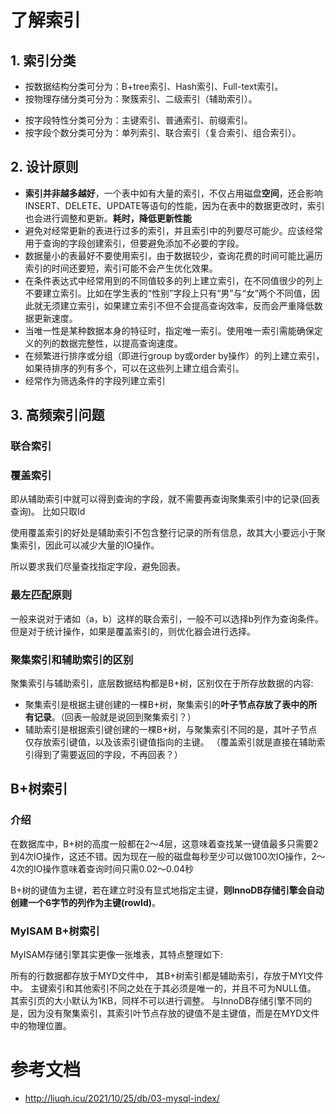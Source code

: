 

# 了解索引


## 1. 索引分类

- 按数据结构分类可分为：B+tree索引、Hash索引、Full-text索引。
- 按物理存储分类可分为：聚簇索引、二级索引（辅助索引）。
* 按字段特性分类可分为：主键索引、普通索引、前缀索引。
* 按字段个数分类可分为：单列索引、联合索引（复合索引、组合索引）。


## 2. 设计原则

* **索引并非越多越好**，一个表中如有大量的索引，不仅占用磁盘**空间**，还会影响INSERT、DELETE、UPDATE等语句的性能，因为在表中的数据更改时，索引也会进行调整和更新。**耗时，降低更新性能**
* 避免对经常更新的表进行过多的索引，并且索引中的列要尽可能少。应该经常用于查询的字段创建索引，但要避免添加不必要的字段。
* 数据量小的表最好不要使用索引，由于数据较少，查询花费的时间可能比遍历索引的时间还要短，索引可能不会产生优化效果。
* 在条件表达式中经常用到的不同值较多的列上建立索引，在不同值很少的列上不要建立索引。比如在学生表的“性别”字段上只有“男”与“女”两个不同值，因此就无须建立索引，如果建立索引不但不会提高查询效率，反而会严重降低数据更新速度。
* 当唯一性是某种数据本身的特征时，指定唯一索引。使用唯一索引需能确保定义的列的数据完整性，以提高查询速度。
* 在频繁进行排序或分组（即进行group by或order by操作）的列上建立索引，如果待排序的列有多个，可以在这些列上建立组合索引。
* 经常作为筛选条件的字段列建立索引


## 3. 高频索引问题

### 联合索引


### 覆盖索引

即从辅助索引中就可以得到查询的字段，就不需要再查询聚集索引中的记录(回表查询)。 比如只取Id

使用覆盖索引的好处是辅助索引不包含整行记录的所有信息，故其大小要远小于聚集索引，因此可以减少大量的IO操作。 

所以要求我们尽量查找指定字段，避免回表。


### 最左匹配原则

一般来说对于诸如（a，b）这样的联合索引，一般不可以选择b列作为查询条件。但是对于统计操作，如果是覆盖索引的，则优化器会进行选择。

### 聚集索引和辅助索引的区别

聚集索引与辅助索引，底层数据结构都是B+树，区别仅在于所存放数据的内容:

- 聚集索引是根据主键创建的一棵B+树，聚集索引的**叶子节点存放了表中的所有记录**。（回表一般就是说回到聚集索引？）
- 辅助索引是根据索引键创建的一棵B+树，与聚集索引不同的是，其叶子节点仅存放索引键值，以及该索引键值指向的主键。 （覆盖索引就是直接在辅助索引得到了需要返回的字段，不再回表？）


## B+树索引

### 介绍

在数据库中，B+树的高度一般都在2～4层，这意味着查找某一键值最多只需要2到4次IO操作，这还不错。因为现在一般的磁盘每秒至少可以做100次IO操作，2～4次的IO操作意味着查询时间只需0.02～0.04秒


B+树的键值为主键，若在建立时没有显式地指定主键，**则InnoDB存储引擎会自动创建一个6字节的列作为主键(rowId)**。


### MyISAM B+树索引
MyISAM存储引擎其实更像一张堆表，其特点整理如下:

所有的行数据都存放于MYD文件中，
其B+树索引都是辅助索引，存放于MYI文件中。
主键索引和其他索引不同之处在于其必须是唯一的，并且不可为NULL值。
其索引页的大小默认为1KB，同样不可以进行调整。
与InnoDB存储引擎不同的是，因为没有聚集索引，其索引叶节点存放的键值不是主键值，而是在MYD文件中的物理位置。


# 参考文档
- http://liuqh.icu/2021/10/25/db/03-mysql-index/